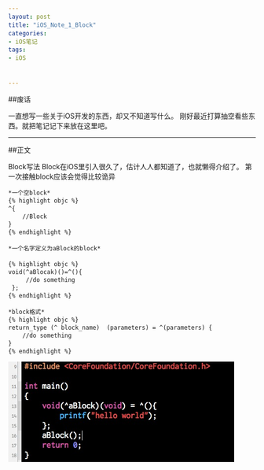 ```yaml
---
layout: post
title: "iOS_Note_1_Block"
categories:
- iOS笔记
tags:
- iOS


---
```

##废话

一直想写一些关于iOS开发的东西，却又不知道写什么。
刚好最近打算抽空看些东西。就把笔记记下来放在这里吧。

---
##正文

Block写法
    Block在iOS里引入很久了，估计人人都知道了，也就懒得介绍了。
    第一次接触block应该会觉得比较诡异
    
    *一个空block*
    {% highlight objc %} 
    ^{
        //Block
    }
    {% endhighlight %}
 
    *一个名字定义为aBlock的block*
 
    {% highlight objc %}
    void(^aBlocak)()=^(){
         //do something
     };
    {% endhighlight %}

    *block格式*
    {% highlight objc %}
    return_type (^ block_name)  (parameters) = ^(parameters) {
        //do something
    } 
    {% endhighlight %}



![image](../media/image/block_1.png)
